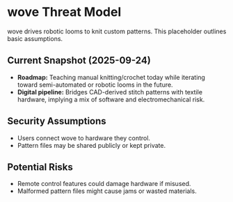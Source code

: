 # wove Threat Model

wove drives robotic looms to knit custom patterns. This placeholder outlines basic assumptions.

## Current Snapshot (2025-09-24)

- **Roadmap:** Teaching manual knitting/crochet today while iterating toward semi-automated or
  robotic looms in the future.
- **Digital pipeline:** Bridges CAD-derived stitch patterns with textile hardware, implying a mix
  of software and electromechanical risk.

## Security Assumptions

- Users connect wove to hardware they control.
- Pattern files may be shared publicly or kept private.

## Potential Risks

- Remote control features could damage hardware if misused.
- Malformed pattern files might cause jams or wasted materials.
